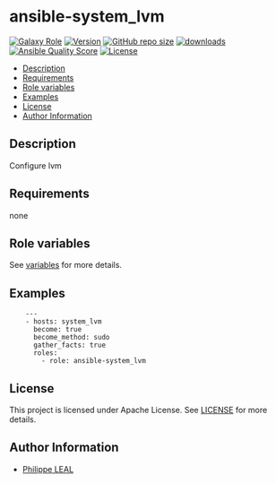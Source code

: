 # ansible-system_lvm

[![Galaxy Role](https://img.shields.io/badge/galaxy-system_lvm-purple?style=flat)](https://galaxy.ansible.com/lotusnoir/system_lvm)
[![Version](https://img.shields.io/github/release/lotusnoir/ansible-system_lvm.svg)](https://github.com/lotusnoir/ansible-system_lvm/releases/latest)
[![GitHub repo size](https://img.shields.io/github/repo-size/lotusnoir/ansible-system_lvm?color=orange&style=flat)](https://galaxy.ansible.com/lotusnoir/system_lvm)
[![downloads](https://img.shields.io/ansible/role/d/59415)](https://galaxy.ansible.com/lotusnoir/system_lvm)
[![Ansible Quality Score](https://img.shields.io/ansible/quality/59415)](https://galaxy.ansible.com/lotusnoir/system_lvm)
[![License](https://img.shields.io/badge/license-Apache--2.0-brightgreen?style=flat)](https://opensource.org/licenses/Apache-2.0)

<!-- START doctoc generated TOC please keep comment here to allow auto update -->
<!-- DON'T EDIT THIS SECTION, INSTEAD RE-RUN doctoc TO UPDATE -->

- [Description](#description)
- [Requirements](#requirements)
- [Role variables](#role-variables)
- [Examples](#examples)
- [License](#license)
- [Author Information](#author-information)

<!-- END doctoc generated TOC please keep comment here to allow auto update -->

## Description

Configure lvm
## Requirements

none

## Role variables

See [variables](/defaults/main.yml) for more details.

## Examples

        ---
        - hosts: system_lvm
          become: true
          become_method: sudo
          gather_facts: true
          roles:
            - role: ansible-system_lvm


## License

This project is licensed under Apache License. See [LICENSE](/LICENSE) for more details.

## Author Information

- [Philippe LEAL](https://github.com/lotusnoir)
